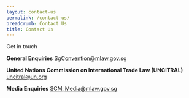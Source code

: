 ```yaml
---
layout: contact-us
permalink: /contact-us/
breadcrumb: Contact Us
title: Contact Us
---
```

Get in touch

**General Enquiries**
<a href="mailto:SgConvention@mlaw.gov.sg">SgConvention@mlaw.gov.sg</a>

**United Nations Commission on International Trade Law (UNCITRAL)**
<a href="mailto:uncitral@un.org">uncitral@un.org</a>

**Media Enquiries**
<a href="mailto:SCM_Media@mlaw.gov.sg">SCM_Media@mlaw.gov.sg</a>
